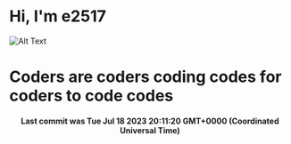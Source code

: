 # Hi, I'm e2517

![Alt Text](https://github.com/E2517/e2517/blob/master/images/background.gif)

# Coders are coders coding codes for coders to code codes

<h4 align="center">Last commit was Tue Jul 18 2023 20:11:20 GMT+0000 (Coordinated Universal Time)</h4>
